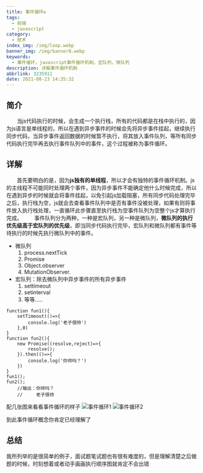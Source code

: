 ```yaml
---
title: 事件循环♻️
tags:
  - 前端
  - javascript
category:
  - 技术
index_img: /img/loop.webp
banner_img: /img/banner8.webp
keywords:
  - 事件循环，javascript事件循环机制，宏队列，微队列
description: 详解事件循环机制
abbrlink: 3235911
date: 2021-08-23 14:35:32
---
```


## 简介
&emsp;&emsp;当js代码执行的时候，会生成一个执行栈，所有的代码都是在栈中执行的，因为js语言是单线程的，所以在遇到异步事件的时候会先将异步事件挂起，继续执行同步代码，当异步事件返回数据的时候暂不执行，将其放入事件队列，等所有同步代码执行完毕再去执行事件队列中的事件，这个过程被称为事件循环。

## 详解

&emsp;&emsp;首先要明白的是，因为**js独有的单线程**，所以才会有独特的事件循环机制。js的主线程不可能同时处理两个事件，因为异步事件不能确定他什么时候完成，所以在遇到异步的时候就会将事件挂起，以免引起js加载阻塞，所有同步代码处理完毕之后，执行栈为空，js就会去查看事件队列中是否有事件没被处理，如果有则将事件放入执行栈处理，一直循环此步骤直至执行栈为空事件队列为空整个js才算执行完成。
&emsp;&emsp;事件队列分为两种，一种是宏队列，另一种是微队列，**微队列的执行优先级高于宏队列的优先级**，即当同步代码执行完毕，宏队列和微队列都有事件等待执行的时候先执行微队列中的事件。
- 微队列
    1. process.nextTick
    2. Promise
    3. Object.observer
    4. MutationObserver.
- 宏队列：除去微队列中异步事件的所有异步事件
    1. settimeout
    2. setinterval
    3. 等等.....

```
function fun1(){
    setTimeout(()=>{
        console.log('老子很帅')
    },0)
}
function fun2(){
    new Promise((resolve,reject)=>{
        resolve();
    }).then(()=>{
        console.log('你帅吗？')
    })
}
fun1();
fun2();
    //输出：你帅吗？
    //     老子很帅
```
配几张图来看看事件循环的样子
![事件循环1](/img/eventloop1.webp)
![事件循环2](/img/eventloop2.webp)

到此事件循环概念你肯定已经理解了

## 总结

我所列举的是很简单的例子，面试题笔试题也有很有难度的，但是理解清楚之后做题的时候，时刻想着或者动手画画执行顺序图就肯定不会出错
